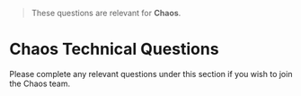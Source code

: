 > These questions are relevant for **Chaos**.

# Chaos Technical Questions

Please complete any relevant questions under this section if you wish to join the Chaos team.
